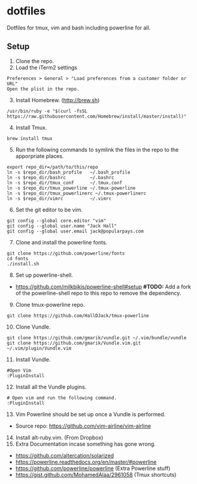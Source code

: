 # dotfiles
Dotfiles for tmux, vim and bash including powerline for all.

## Setup
1. Clone the repo.
2. Load the iTerm2 settings

  ```
  Preferences > General > "Load preferences from a customer folder or URL"
  Open the plist in the repo.
  ```
3. Install Homebrew. (http://brew.sh)
  
  ```
  /usr/bin/ruby -e "$(curl -fsSL https://raw.githubusercontent.com/Homebrew/install/master/install)"
  ```
4. Install Tmux.
  
  ```
  brew install tmux
  ```
5. Run the following commands to symlink the files in the repo to the apporpriate places.
  
  ```
  export repo_dir=/path/to/this/repo
  ln -s $repo_dir/bash_profile   ~/.bash_profile 
  ln -s $repo_dir/bashrc         ~/.bashrc
  ln -s $repo_dir/tmux_conf      ~/.tmux.conf
  ln -s $repo_dir/tmux_powerline ~/.tmux-powerline
  ln -s $repo_dir/tmux_powerlinerc ~/.tmux-powerlinerc
  ln -s $repo_dir/vimrc          ~/.vimrc
  ```
6. Set the git editor to be vim.
  
  ```
  git config --global core.editor "vim"
  git config --global user.name "Jack Hall"
  git config --global user.email jack@popularpays.com
  ```
7. Clone and install the powerline fonts.
  
  ```
  git clone https://github.com/powerline/fonts
  cd fonts
  ./install.sh
  ```
8. Set up powerline-shell.
  - https://github.com/milkbikis/powerline-shell#setup **#TODO:** Add a fork of the powerline-shell repo to this repo to remove the dependency.
9. Clone tmux-powerline repo.
  
  ```
  git clone https://github.com/HallDJack/tmux-powerline
  ```
10. Clone Vundle.
  
  ```
  git clone https://github.com/gmarik/vundle.git ~/.vim/bundle/vundle
  git clone https://github.com/gmarik/Vundle.vim.git ~/.vim/plugin/Vundle.vim
  ```
11. Install Vundle.
  
  ```
  #Open Vim
  :PluginInstall
  ```
12. Install all the Vundle plugins.
  
  ```vim
  # Open vim and run the following command.
  :PluginInstall
  ```
13. Vim Powerline should be set up once a Vundle is performed.
  - Source repo: https://github.com/vim-airline/vim-airline
14. Install alt-ruby.vim. (From Dropbox)
15. Extra Documentation incase something has gone wrong.
  - https://github.com/altercation/solarized
  - https://powerline.readthedocs.org/en/master/#powerline
  - https://github.com/powerline/powerline (Extra Powerline stuff)
  - https://gist.github.com/MohamedAlaa/2961058 (Tmux shortcuts)
